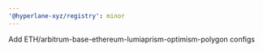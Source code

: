 ```yaml
---
'@hyperlane-xyz/registry': minor
---
```


Add ETH/arbitrum-base-ethereum-lumiaprism-optimism-polygon configs
